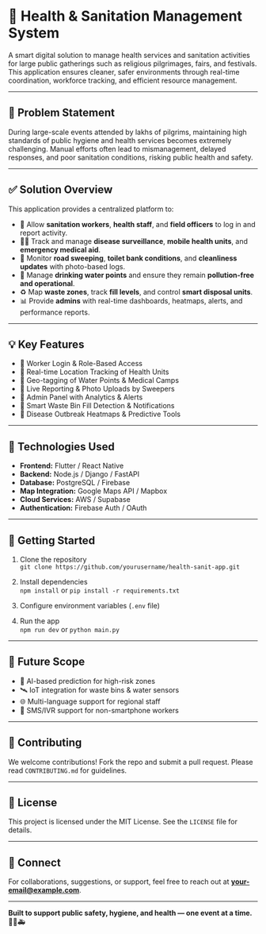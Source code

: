 # 🧼 Health & Sanitation Management System

A smart digital solution to manage health services and sanitation activities for large public gatherings such as religious pilgrimages, fairs, and festivals. This application ensures cleaner, safer environments through real-time coordination, workforce tracking, and efficient resource management.

---

## 📌 Problem Statement

During large-scale events attended by lakhs of pilgrims, maintaining high standards of public hygiene and health services becomes extremely challenging. Manual efforts often lead to mismanagement, delayed responses, and poor sanitation conditions, risking public health and safety.

---

## ✅ Solution Overview

This application provides a centralized platform to:

- 🔐 Allow **sanitation workers**, **health staff**, and **field officers** to log in and report activity.
- 🧑‍⚕️ Track and manage **disease surveillance**, **mobile health units**, and **emergency medical aid**.
- 🚮 Monitor **road sweeping**, **toilet bank conditions**, and **cleanliness updates** with photo-based logs.
- 🚰 Manage **drinking water points** and ensure they remain **pollution-free and operational**.
- ♻️ Map **waste zones**, track **fill levels**, and control **smart disposal units**.
- 📊 Provide **admins** with real-time dashboards, heatmaps, alerts, and performance reports.

---

## 💡 Key Features

- 🔹 Worker Login & Role-Based Access
- 🔹 Real-time Location Tracking of Health Units
- 🔹 Geo-tagging of Water Points & Medical Camps
- 🔹 Live Reporting & Photo Uploads by Sweepers
- 🔹 Admin Panel with Analytics & Alerts
- 🔹 Smart Waste Bin Fill Detection & Notifications
- 🔹 Disease Outbreak Heatmaps & Predictive Tools

---

## 📱 Technologies Used

- **Frontend:** Flutter / React Native
- **Backend:** Node.js / Django / FastAPI
- **Database:** PostgreSQL / Firebase
- **Map Integration:** Google Maps API / Mapbox
- **Cloud Services:** AWS / Supabase
- **Authentication:** Firebase Auth / OAuth

---

## 🚀 Getting Started

1. Clone the repository  
   `git clone https://github.com/yourusername/health-sanit-app.git`

2. Install dependencies  
   `npm install` or `pip install -r requirements.txt`

3. Configure environment variables (`.env` file)

4. Run the app  
   `npm run dev` or `python main.py`

---

## 🧪 Future Scope

- 🧠 AI-based prediction for high-risk zones
- 🛰️ IoT integration for waste bins & water sensors
- 🌐 Multi-language support for regional staff
- 📱 SMS/IVR support for non-smartphone workers

---

## 🙌 Contributing

We welcome contributions! Fork the repo and submit a pull request. Please read `CONTRIBUTING.md` for guidelines.

---

## 📄 License

This project is licensed under the MIT License. See the `LICENSE` file for details.

---

## 🤝 Connect

For collaborations, suggestions, or support, feel free to reach out at **your-email@example.com**.

---

**Built to support public safety, hygiene, and health — one event at a time.** 🧴🧹🚑
